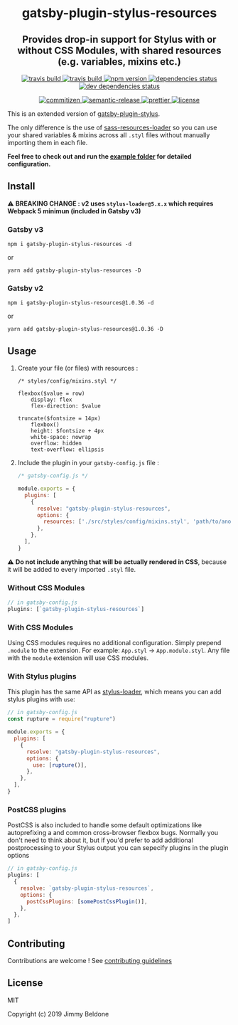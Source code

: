 <h1 align="center" style="border-bottom: none;">gatsby-plugin-stylus-resources</h1>
<h2 align="center">Provides drop-in support for Stylus with or without CSS Modules, with shared resources (e.g. variables, mixins etc.)</h2>

<p align="center">
    <a href="https://github.com/JimmyBeldone/gatsby-plugin-stylus-resources">
        <img alt="travis build" src="https://github.com/JimmyBeldone/gatsby-plugin-stylus-resources/workflows/TESTING/badge.svg">
    </a>
    <a href="https://github.com/JimmyBeldone/gatsby-plugin-stylus-resources">
        <img alt="travis build" src="https://github.com/JimmyBeldone/gatsby-plugin-stylus-resources/workflows/PUBLISH/badge.svg">
    </a>
    <a href="https://www.npmjs.com/package/gatsby-plugin-stylus-resources">
        <img alt="npm version" src="https://badgen.net/npm/v/gatsby-plugin-stylus-resources">
    </a>
    <a href="#badge">
        <img alt="dependencies status" src="https://badgen.net/david/dep/JimmyBeldone/gatsby-plugin-stylus-resources">
    </a>
    <a href="#badge">
        <img alt="dev dependencies status" src="https://badgen.net/david/dev/JimmyBeldone/gatsby-plugin-stylus-resources">
    </a>
</p>
<p align="center">
    <a href="http://commitizen.github.io/cz-cli/">
        <img alt="commitizen" src="https://img.shields.io/badge/commitizen-friendly-brightgreen.svg">
    </a>
    <a href="https://github.com/semantic-release/semantic-release">
        <img alt="semantic-release" src="https://img.shields.io/badge/%20%20%F0%9F%93%A6%F0%9F%9A%80-semantic--release-e10079.svg">
    </a>
    <a href="https://github.com/prettier/prettier">
        <img alt="prettier" src="https://img.shields.io/badge/styled_with-prettier-ff69b4.svg">
    </a>
    <a href="https://github.com/JimmyBeldone/gatsby-plugin-stylus-resources/blob/master/LICENSE">
        <img alt="license" src="https://badgen.net/github/license/JimmyBeldone/gatsby-plugin-stylus-resources">
    </a>
</p>

This is an extended version of [gatsby-plugin-stylus](https://github.com/gatsbyjs/gatsby/tree/master/packages/gatsby-plugin-stylus).

The only difference is the use of [sass-resources-loader](https://github.com/shakacode/sass-resources-loader) so you can use your shared variables & mixins across all `.styl` files without manually importing them in each file.

**Feel free to check out and run the [example folder](https://github.com/JimmyBeldone/gatsby-plugin-stylus-resources/tree/master/example) for detailed configuration.**

## Install

⚠️ **BREAKING CHANGE : v2 uses `stylus-loader@5.x.x` which requires Webpack 5 minimun (included in Gatsby v3)**

### Gatsby v3

`npm i gatsby-plugin-stylus-resources -d`

or

`yarn add gatsby-plugin-stylus-resources -D`

### Gatsby v2

`npm i gatsby-plugin-stylus-resources@1.0.36 -d`

or

`yarn add gatsby-plugin-stylus-resources@1.0.36 -D`

## Usage

1. Create your file (or files) with resources :

    ```stylus
    /* styles/config/mixins.styl */

    flexbox($value = row)
        display: flex
        flex-direction: $value

    truncate($fontsize = 14px)
        flexbox()
        height: $fontsize + 4px
        white-space: nowrap
        overflow: hidden
        text-overflow: ellipsis
    ```

2. Include the plugin in your `gatsby-config.js` file :

    ```javascript
    /* gatsby-config.js */

    module.exports = {
      plugins: [
        {
          resolve: "gatsby-plugin-stylus-resources",
          options: {
            resources: ['./src/styles/config/mixins.styl', 'path/to/another/file.styl'],
          },
        },
      ],
    }
    ```

⚠️ **Do not include anything that will be actually rendered in CSS**, because it will be added to every imported `.styl` file.

### Without CSS Modules

```javascript
// in gatsby-config.js
plugins: [`gatsby-plugin-stylus-resources`]
```

### With CSS Modules

Using CSS modules requires no additional configuration. Simply prepend `.module` to the extension. For example: `App.styl` -> `App.module.styl`.
Any file with the `module` extension will use CSS modules.

### With Stylus plugins

This plugin has the same API as
[stylus-loader](https://github.com/shama/stylus-loader#stylus-plugins), which
means you can add stylus plugins with `use`:

```javascript
// in gatsby-config.js
const rupture = require("rupture")

module.exports = {
  plugins: [
    {
      resolve: "gatsby-plugin-stylus-resources",
      options: {
        use: [rupture()],
      },
    },
  ],
}
```

### PostCSS plugins

PostCSS is also included to handle some default optimizations like autoprefixing a
and common cross-browser flexbox bugs. Normally you don't need to think about it, but if
you'd prefer to add additional postprocessing to your Stylus output you can sepecify plugins
in the plugin options

```javascript
// in gatsby-config.js
plugins: [
  {
    resolve: `gatsby-plugin-stylus-resources`,
    options: {
      postCssPlugins: [somePostCssPlugin()],
    },
  },
]
```

## Contributing

Contributions are welcome ! See [contributing guidelines](https://github.com/JimmyBeldone/gatsby-plugin-webpack-bundle-analyser-v2/blob/master/CONTRIBUTING.md)

## License

MIT

Copyright (c) 2019 Jimmy Beldone
